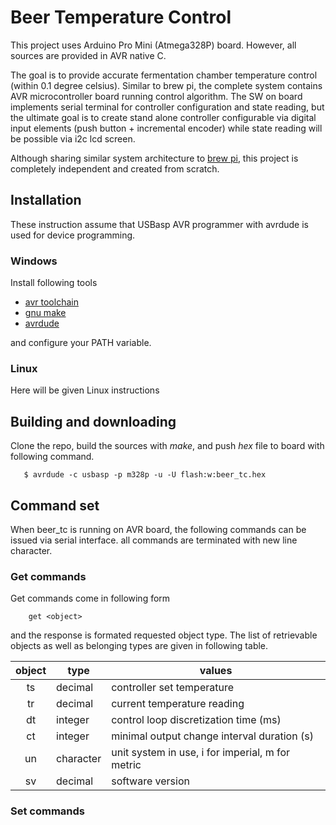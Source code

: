 # Beer Temperature Control
This project uses Arduino Pro Mini (Atmega328P) board. However, all sources are provided in AVR native C.

The goal is to provide accurate fermentation chamber temperature control (within 0.1 degree celsius). Similar
to brew pi, the complete system contains AVR microcontroller board running control algorithm. The SW on board
implements serial terminal for controller configuration and state reading, but the ultimate goal is to create
stand alone controller configurable via digital input elements (push button + incremental encoder) while state
reading will be possible via i2c lcd screen.

Although sharing similar system architecture to [brew pi](https://github.com/BrewPi/), this project is
completely independent and created from scratch.

## Installation
These instruction assume that USBasp AVR programmer with avrdude is used for device programming.

### Windows
Install following tools

* [avr toolchain](http://www.atmel.com/tools/atmelavrtoolchainforwindows.aspx)
* [gnu make](http://fab.cba.mit.edu/classes/4.140/doc/projects/ftsmin/make-3.81.exe)
* [avrdude](http://fab.cba.mit.edu/classes/4.140/doc/projects/ftsmin/avrdude-win-64bit.zip)

and configure your PATH variable.

### Linux

Here will be given Linux instructions

## Building and downloading
Clone the repo, build the sources with _make_, and push _hex_ file
to board with following command.

       $ avrdude -c usbasp -p m328p -u -U flash:w:beer_tc.hex

## Command set
When beer_tc is running on AVR board, the following commands can be issued via serial interface. all
commands are terminated with new line character.

### Get commands
Get commands come in following form

        get <object>

and the response is formated requested object type. The list of retrievable objects as well as belonging
types are given in following table.

| object | type      | values                                           |
|:------:|-----------|--------------------------------------------------|
| ts     | decimal   | controller set temperature                       |
| tr     | decimal   | current temperature reading                      |
| dt     | integer   | control loop discretization time (ms)            |
| ct     | integer   | minimal output change interval duration (s)      |
| un     | character | unit system in use, i for imperial, m for metric |
| sv     | decimal   | software version                                 |


### Set commands
